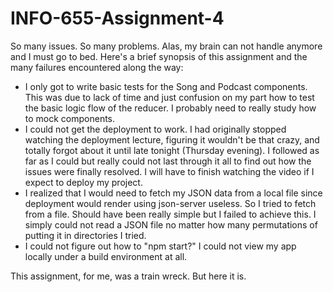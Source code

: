 # INFO-655-Assignment-4

So many issues. So many problems. Alas, my brain can not handle anymore and I must go to bed. Here's a brief synopsis of this assignment and the many failures encountered along the way:

* I only got to write basic tests for the Song and Podcast components. This was due to lack of time and just confusion on my part how to test the basic logic flow of the reducer. I probably need to really study how to mock components.
* I could not get the deployment to work. I had originally stopped watching the deployment lecture, figuring it wouldn't be that crazy, and totally forgot about it until late tonight (Thursday evening). I followed as far as I could but really could not last through it all to find out how the issues were finally resolved. I will have to finish watching the video if I expect to deploy my project.
* I realized that I would need to fetch my JSON data from a local file since deployment would render using json-server useless. So I tried to fetch from a file. Should have been really simple but I failed to achieve this. I simply could not read a JSON file no matter how many permutations of putting it in directories I tried.
* I could not figure out how to "npm start?" I could not view my app locally under a build environment at all.

This assignment, for me, was a train wreck. But here it is.
